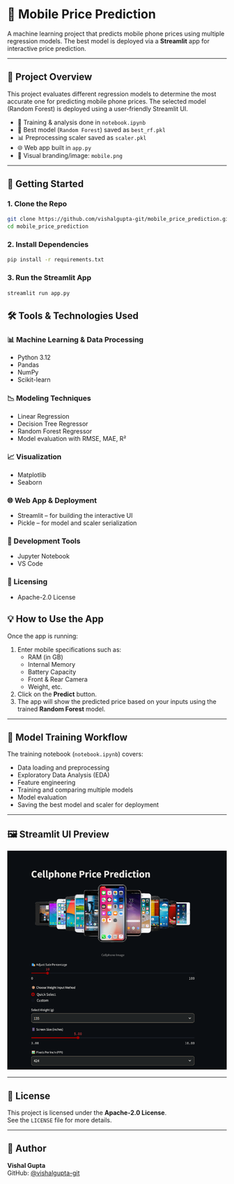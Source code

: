 # 📱 Mobile Price Prediction

A machine learning project that predicts mobile phone prices using multiple regression models. The best model is deployed via a **Streamlit** app for interactive price prediction.

---

## 📌 Project Overview

This project evaluates different regression models to determine the most accurate one for predicting mobile phone prices. The selected model (Random Forest) is deployed using a user-friendly Streamlit UI.

- 📓 Training & analysis done in `notebook.ipynb`
- 🧠 Best model (`Random Forest`) saved as `best_rf.pkl`
- 📊 Preprocessing scaler saved as `scaler.pkl`
- 🌐 Web app built in `app.py`
- 🎨 Visual branding/image: `mobile.png`

---

## 🚀 Getting Started

### 1. Clone the Repo

```bash
git clone https://github.com/vishalgupta-git/mobile_price_prediction.git
cd mobile_price_prediction
```
### 2. Install Dependencies
```bash
pip install -r requirements.txt
```
### 3. Run the Streamlit App
```bash
streamlit run app.py
```
## 🛠 Tools & Technologies Used

### 📊 Machine Learning & Data Processing
- Python 3.12  
- Pandas  
- NumPy  
- Scikit-learn  

### 📉 Modeling Techniques
- Linear Regression  
- Decision Tree Regressor  
- Random Forest Regressor  
- Model evaluation with RMSE, MAE, R²  

### 📈 Visualization
- Matplotlib  
- Seaborn  

### 🌐 Web App & Deployment
- Streamlit – for building the interactive UI  
- Pickle – for model and scaler serialization  

### 🧪 Development Tools
- Jupyter Notebook  
- VS Code

### 📜 Licensing
- Apache-2.0 License

## 💡 How to Use the App

Once the app is running:

1. Enter mobile specifications such as:
   - RAM (in GB)
   - Internal Memory
   - Battery Capacity
   - Front & Rear Camera
   - Weight, etc.
2. Click on the **Predict** button.
3. The app will show the predicted price based on your inputs using the trained **Random Forest** model.

---

## 🧠 Model Training Workflow

The training notebook (`notebook.ipynb`) covers:

- Data loading and preprocessing  
- Exploratory Data Analysis (EDA)  
- Feature engineering  
- Training and comparing multiple models  
- Model evaluation  
- Saving the best model and scaler for deployment  

---

## 🖼️ Streamlit UI Preview

![App screenshot](img/ui.png)

---

## 📄 License

This project is licensed under the **Apache-2.0 License**.  
See the `LICENSE` file for more details.

---

## 👤 Author

**Vishal Gupta**  
GitHub: [@vishalgupta-git](https://github.com/vishalgupta-git)

